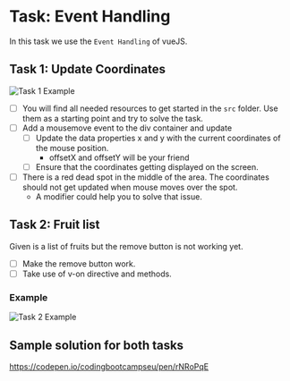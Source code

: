 # Task: Event Handling

In this task we use the `Event Handling` of vueJS.

## Task 1: Update Coordinates

![Task 1 Example](task1-example.gif)

- [ ] You will find all needed resources to get started in the `src` folder. Use them as a starting point and try to solve the task.
- [ ] Add a mousemove event to the div container and update
  - [ ] Update the data properties x and y with the current coordinates of the mouse position.
    - offsetX and offsetY will be your friend
  - [ ] Ensure that the coordinates getting displayed on the screen.
- [ ] There is a red dead spot in the middle of the area. The coordinates should not get updated when mouse moves over the spot.
  - A modifier could help you to solve that issue.

## Task 2: Fruit list

Given is a list of fruits but the remove button is not working yet.

- [ ] Make the remove button work.
- [ ] Take use of v-on directive and methods.

### Example

![Task 2 Example](task2-example.gif)

## Sample solution for both tasks

https://codepen.io/codingbootcampseu/pen/rNRoPqE

